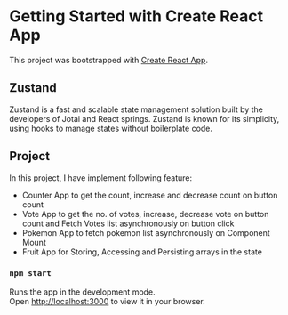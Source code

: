 # Getting Started with Create React App

This project was bootstrapped with [Create React App](https://github.com/facebook/create-react-app).

## Zustand

Zustand is a fast and scalable state management solution built by the developers of Jotai and React springs. Zustand is known for its simplicity, using hooks to manage states without boilerplate code.

## Project
In this project, I have implement following feature:

* Counter App to get the count, increase and decrease count on button count
* Vote App to get the no. of votes, increase, decrease vote on button count and Fetch Votes list asynchronously on button click 
* Pokemon App to fetch pokemon list asynchronously on Component Mount
* Fruit App for Storing, Accessing and Persisting arrays in the state

### `npm start`

Runs the app in the development mode.\
Open [http://localhost:3000](http://localhost:3000) to view it in your browser.
